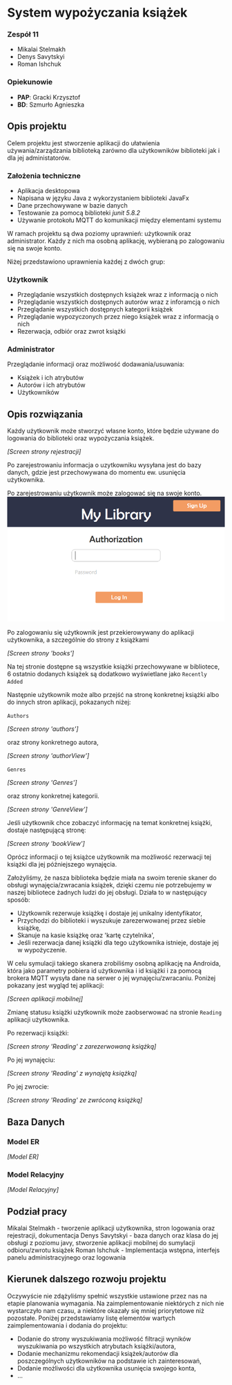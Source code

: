 # System wypożyczania książek
### Zespół 11
- Mikalai Stelmakh
- Denys Savytskyi
- Roman Ishchuk
### Opiekunowie
- **PAP**: Gracki Krzysztof
- **BD**: Szmurło Agnieszka
## Opis projektu
Celem projektu jest stworzenie aplikacji do ułatwienia używania/zarządzania biblioteką zarówno dla użytkowników biblioteki jak i dla jej administatorów.

### Założenia techniczne
- Aplikacja desktopowa
- Napisana w języku Java z wykorzystaniem biblioteki JavaFx
- Dane przechowywane w bazie danych
- Testowanie za pomocą biblioteki *junit 5.8.2*
- Używanie protokołu MQTT do komunikacji między elementami systemu

W ramach projektu są dwa poziomy uprawnień: użytkownik oraz administrator. Każdy z nich ma osobną aplikację, wybieraną po zalogowaniu się na swoje konto.

Niżej przedstawiono uprawnienia każdej z dwóch grup:
### Użytkownik
- Przeglądanie wszystkich dostępnych książek wraz z informacją o nich
- Przeglądanie wszystkich dostępnych autorów wraz z inforamcją o nich
- Przeglądanie wszystkich dostępnych kategorii książek
- Przeglądanie wypozyczonych przez niego książek wraz z informacją o nich
- Rezerwacja, odbiór oraz zwrot książki
### Administrator
Przeglądanie informacji oraz możliwość dodawania/usuwania:
- Książek i ich atrybutów
- Autorów i ich atrybutów
- Użytkowników
## Opis rozwiązania
Każdy użytkownik może stworzyć własne konto, które będzie używane do logowania do biblioteki oraz wypożyczania książek.

*[Screen strony rejestracji]*
<!-- ![SignUp interface](/src/main/resources/z11/libraryapp/img/docs/SignUp.png) -->
Po zarejestrowaniu informacja o uzytkowniku wysyłana jest do bazy danych, gdzie jest przechowywana do momentu ew. usunięcia użytkownika.

Po zarejestrowaniu użytkownik może zalogować się na swoje konto.
![SignIn interface](/src/main/resources/z11/libraryapp/img/docs/SignIn.png)

Po zalogowaniu się użytkownik jest przekierowywany do aplikacji użytkownika, a szczególnie do strony z książkami

*[Screen strony 'books']*
<!-- ![Books ](/src/main/resources/z11/libraryapp/img/docs/Books.png) -->
Na tej stronie dostępne są wszystkie książki przechowywane w bibliotece, 6 ostatnio dodanych książek są dodatkowo wyświetlane jako `Recently Added`

Następnie użytkownik może albo przejść na stronę konkretnej książki albo do innych stron aplikacji, pokazanych niżej:

`Authors`

*[Screen strony 'authors']*
<!-- ![Authors](/src/main/resources/z11/libraryapp/img/docs/Authors.png) -->
oraz strony konkretnego autora,

*[Screen strony 'authorView']*
<!-- ![Author](/src/main/resources/z11/libraryapp/img/docs/Author.png) -->
`Genres`

*[Screen strony 'Genres']*
<!-- ![Genres](/src/main/resources/z11/libraryapp/img/docs/Genres.png) -->
oraz strony konkretnej kategorii.

*[Screen strony 'GenreView']*
<!-- ![Genre](/src/main/resources/z11/libraryapp/img/docs/Genre.png) -->

Jeśli użytkownik chce zobaczyć informację na temat konkretnej książki, dostaje następującą stronę:

*[Screen strony 'bookView']*
<!-- ![Book](/src/main/resources/z11/libraryapp/img/docs/Book.png) -->
Oprócz informacji o tej książce użytkownik ma możliwość rezerwacji tej książki dla jej późniejszego wynajęcia.

Założyliśmy, że nasza biblioteka będzie miała na swoim terenie skaner do obsługi wynajęcia/zwracania książek, dzięki czemu nie potrzebujemy w naszej bibliotece żadnych ludzi do jej obsługi. Działa to w następujący sposób:
- Użytkownik rezerwuje książkę i dostaje jej unikalny identyfikator,
- Przychodzi do biblioteki i wyszukuje zarezerwowanej przez siebie książkę,
- Skanuje na kasie książkę oraz 'kartę czytelnika',
- Jeśli rezerwacja danej książki dla tego użytkownika istnieje, dostaje jej w wypożyczenie.

W celu symulacji takiego skanera zrobiliśmy osobną aplikację na Androida, która jako parametry pobiera id użytkownika i id książki i za pomocą brokera MQTT wysyła dane na serwer o jej wynajęciu/zwracaniu. Poniżej pokazany jest wygląd tej aplikacji:

*[Screen aplikacji mobilnej]*
<!-- ![AndroidApp](/src/main/resources/z11/libraryapp/img/docs/AndroidApp.png) -->

Zmianę statusu książki użytkownik może zaobserwować na stronie `Reading` aplikacji użytkownika.

Po rezerwacji książki:

*[Screen strony 'Reading' z zarezerwowaną książką]*
<!-- ![ReservedBook](/src/main/resources/z11/libraryapp/img/docs/ReservedBook.png) -->

Po jej wynajęciu:

*[Screen strony 'Reading' z wynajętą książką]*
<!-- ![BorrowedBook](/src/main/resources/z11/libraryapp/img/docs/BorrowedBook.png) -->

Po jej zwrocie:

*[Screen strony 'Reading' ze zwróconą książką]*
<!-- ![ReturnedBook](/src/main/resources/z11/libraryapp/img/docs/ReturnedBook.png) -->

## Baza Danych
### Model ER
*[Model ER]*
<!-- ![ERModel](/src/main/resources/z11/libraryapp/img/docs/ERModel.png) -->

### Model Relacyjny
*[Model Relacyjny]*
<!-- ![RelativeModel](/src/main/resources/z11/libraryapp/img/docs/RelativeModel.png) -->

## Podział pracy
Mikalai Stelmakh - tworzenie aplikacji użytkownika, stron logowania oraz rejestracji, dokumentacja
Denys Savytskyi - baza danych oraz klasa do jej obsługi z poziomu javy, stworzenie aplikacji mobilnej do sumylacji odbioru/zwrotu książek
Roman Ishchuk - Implementacja wstępna, interfejs panelu administracyjnego oraz logowania

## Kierunek dalszego rozwoju projektu
Oczywyście nie zdążyliśmy spełnić wszystkie ustawione przez nas na etapie planowania wymagania. Na zaimplementowanie niektórych z nich nie wystarczyło nam czasu, a niektóre okazały się mniej priorytetowe niż pozostałe. Poniżej przedstawiamy listę elementów wartych zaimplementowania i dodania do projektu:
- Dodanie do strony wyszukiwania możliwość filtracji wyników wyszukiwania po wszystkich atrybutach książki/autora,
- Dodanie mechanizmu rekomendacji książek/autorów dla poszczególnych użytkowników na podstawie ich zainteresowań,
- Dodanie możliwości dla użytkownika usunięcia swojego konta,
- ...

